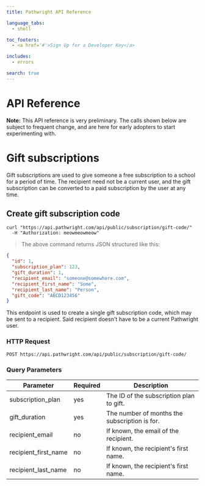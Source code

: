 ```yaml
---
title: Pathwright API Reference

language_tabs:
  - shell

toc_footers:
  - <a href='#'>Sign Up for a Developer Key</a>

includes:
  - errors

search: true
---
```


# API Reference


**Note:** This API reference is very preliminary. The calls shown below
are subject to frequent change, and are here for early adopters to start
experimenting with.

# Gift subscriptions

Gift subscriptions are used to give someone a free subscription to a school
for a period of time. The recipient need not be a current user, and the
gift subscription can be converted to a paid subscription by the user at
any time.

## Create gift subscription code

```shell
curl "https://api.pathwright.com/api/public/subscription/gift-code/"
  -H "Authorization: meowmeowmeow"
```

> The above command returns JSON structured like this:

```json
{
  "id": 1,
  "subscription_plan": 123,
  "gift_duration": 1,
  "recipient_email": "someone@somewhere.com",
  "recipient_first_name": "Some",
  "recipient_last_name": "Person",
  "gift_code": "ABCD123456"
}

```

This endpoint is used to create a single gift subscription code, which may
be sent to a recipient. Said recipient doesn't have to be a current Pathwright
user.

### HTTP Request

`POST https://api.pathwright.com/api/public/subscription/gift-code/`

### Query Parameters

Parameter | Required | Description
--------- | ------- | -----------
subscription_plan | yes | The ID of the subscription plan to gift.
gift_duration | yes | The number of months the subscription is for.
recipient_email | no | If known, the email of the recipient.
recipient_first_name | no | If known, the recipient's first name.
recipient_last_name | no | If known, the recipient's first name.

